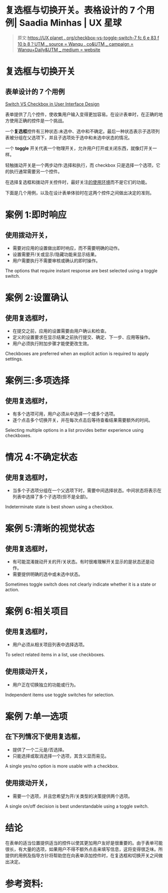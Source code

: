# 复选框与切换开关。表格设计的 7 个用例| Saadia Minhas | UX 星球

> 原文:[https://UX planet . org/checkbox-vs-toggle-switch-7 fc 6 e 83 f 10 b 8？UTM _ source = Wanqu . co&UTM _ campaign = Wanqu+Daily&UTM _ medium = website](https://uxplanet.org/checkbox-vs-toggle-switch-7fc6e83f10b8?utm_source=wanqu.co&utm_campaign=Wanqu+Daily&utm_medium=website)

# 复选框与切换开关

## 表单设计的 7 个用例



[Switch VS Checkbox in User Interface Design](https://christiantietze.de/posts/2016/08/switch-checkbox/)



表单提供了几个控件，使收集用户输入变得更加容易。在设计表单时，在正确的地方使用正确的控件是一个挑战。

一个**复选框**控件有三种状态:未选中、选中和不确定。最后一种状态表示子选项列表被分组在父选项下，并且子选项处于选中和未选中状态的情况。

一个 **toggle** 开关代表一个物理开关，允许用户打开或关闭东西，就像灯开关一样。

轻触拨动开关是一个两步动作:选择和执行，而 checkbox 只是选择一个选项，它的执行通常需要另一个控件。

在选择复选框和拨动开关控件时，最好关注[的使用环境](https://www.interaction-design.org/literature/article/principle-of-consistency-and-standards-in-user-interface-design?ep=saadia-minhas-2)而不是它们的功能。

下面是几个用例，以及在设计表单体验时在这两个控件之间做出决定的准则。

# 案例 1:即时响应

## 使用**拨动**开关，

*   需要对应用的设置做出即时响应，而不需要明确的动作。
*   设置需要开/关或显示/隐藏功能来显示结果。
*   用户需要执行不需要审核或确认的即时操作。



The options that require instant response are best selected using a toggle switch.



# 案例 2:设置确认

## 使用**复选框**时，

*   在提交之前，应用的设置需要由用户确认和检查。
*   定义的设置要求在显示结果之前执行提交、确定、下一步、应用等操作。
*   用户必须执行附加步骤才能使更改生效。



Checkboxes are preferred when an explicit action is required to apply settings.



# 案例三:多项选择

## 使用**复选框**时，

*   有多个选项可用，用户必须从中选择一个或多个选项。
*   逐个点击多个切换开关，并在每次点击后等待查看结果需要额外的时间。



Selecting multiple options in a list provides better experience using checkboxes.



# 情况 4:不确定状态

## 使用**复选框**时，

*   当多个子选项分组在一个父选项下时，需要中间选择状态。中间状态将表示在列表中选择了多个子选项(但不是全部)。



Indeterminate state is best shown using a checkbox.



# 案例 5:清晰的视觉状态

## 使用**复选框**时，

*   有可能混淆拨动开关的开/关状态。有时很难理解开关显示的是状态还是动作。
*   需要提供明确的选中或未选中状态。



Sometimes toggle switch does not clearly indicate whether it is a state or action.



# 案例 6:相关项目

## 使用**复选框**时，

*   用户必须从相关项目列表中选择选项。



To select related items in a list, use checkboxes.



## 使用**拨动**开关，

*   用户正在切换独立的功能或行为。



Independent items use toggle switches for selection.



# 案例 7:单一选项

## 在下列情况下使用复选框，

*   提供了一个二元是/否选择。
*   只能选择或取消选择一个选项，其含义显而易见。



A single yes/no option is more usable with a checkbox.



## 使用**拨动**开关，

*   需要一个选项，并且您希望为开/关类型的决策提供两个选项。



A single on/off decision is best understandable using a toggle switch.



# 结论

在表单的适当位置提供适当的控件以使其更加用户友好是很重要的。由于表单可能很长，有大量的选项，如果用户不得不额外点击来填写信息，这将变得很乏味。所提供的用例及指导方针将帮助您在向表单添加控件时，在复选框和切换开关之间做出决定。

# 参考资料: